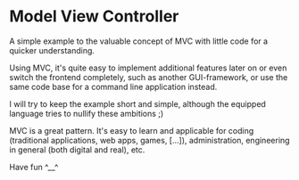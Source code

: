 # Model View Controller

A simple example to the valuable concept of MVC with little code for a quicker understanding.

Using MVC, it's quite easy to implement additional features later on or even switch the frontend completely, such as another GUI-framework, or use the same code base for a command line application instead.

I will try to keep the example short and simple, although the equipped language tries to nullify these ambitions ;) 

MVC is a great pattern. It's easy to learn and applicable for coding (traditional applications, web apps, games, [...]), administration, engineering in general (both digital and real), etc.

Have fun
^__^